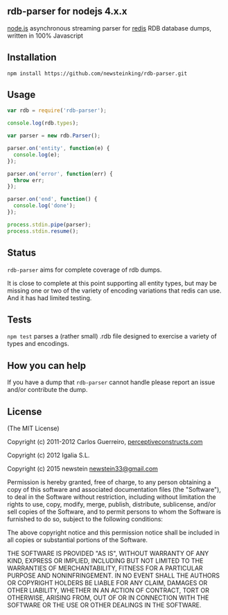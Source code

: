 rdb-parser for nodejs 4.x.x 
----------

[node.js](http://nodejs.org/) asynchronous streaming parser for [redis](http://redis.io) RDB database dumps, written in 100% Javascript

Installation
------------

`npm install https://github.com/newsteinking/rdb-parser.git`

Usage
-----

```javascript
var rdb = require('rdb-parser');

console.log(rdb.types);

var parser = new rdb.Parser();

parser.on('entity', function(e) {
  console.log(e);
});

parser.on('error', function(err) {
  throw err;
});

parser.on('end', function() {
  console.log('done');
});

process.stdin.pipe(parser);
process.stdin.resume();
```

Status
------

`rdb-parser` aims for complete coverage of rdb dumps.

It is close to complete at this point supporting all entity types, but may be missing one or two of the variety of encoding variations that redis can use. And it has had limited testing.

Tests
-----

`npm test` parses a (rather small) .rdb file designed to exercise a variety of types and encodings.

How you can help
----------------

If you have a dump that `rdb-parser` cannot handle please report an issue and/or contribute the dump.

License
-------

(The MIT License)


Copyright (c) 2011-2012 Carlos Guerreiro, [perceptiveconstructs.com](http://perceptiveconstructs.com)

Copyright (c) 2012 Igalia S.L.

Copyright (c) 2015 newstein newstein33@gmail.com 

Permission is hereby granted, free of charge, to any person obtaining
a copy of this software and associated documentation files (the
"Software"), to deal in the Software without restriction, including
without limitation the rights to use, copy, modify, merge, publish,
distribute, sublicense, and/or sell copies of the Software, and to
permit persons to whom the Software is furnished to do so, subject to
the following conditions:

The above copyright notice and this permission notice shall be
included in all copies or substantial portions of the Software.

THE SOFTWARE IS PROVIDED "AS IS", WITHOUT WARRANTY OF ANY KIND,
EXPRESS OR IMPLIED, INCLUDING BUT NOT LIMITED TO THE WARRANTIES OF
MERCHANTABILITY, FITNESS FOR A PARTICULAR PURPOSE AND
NONINFRINGEMENT. IN NO EVENT SHALL THE AUTHORS OR COPYRIGHT HOLDERS BE
LIABLE FOR ANY CLAIM, DAMAGES OR OTHER LIABILITY, WHETHER IN AN ACTION
OF CONTRACT, TORT OR OTHERWISE, ARISING FROM, OUT OF OR IN CONNECTION
WITH THE SOFTWARE OR THE USE OR OTHER DEALINGS IN THE SOFTWARE.
